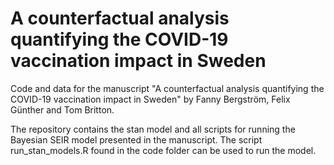 # A counterfactual analysis quantifying the COVID-19 vaccination impact in Sweden
Code and data for the manuscript "A counterfactual analysis quantifying the COVID-19 vaccination impact in Sweden" by Fanny Bergström, Felix Günther and Tom Britton. 

The repository contains the stan model and all scripts for running the Bayesian SEIR model presented in the manuscript. The script run_stan_models.R found in the code folder can be used to  run the model.
